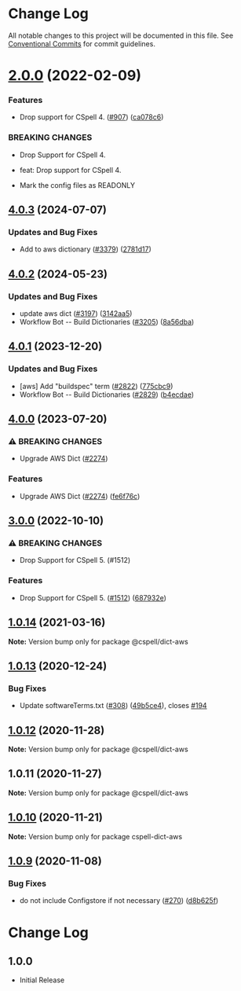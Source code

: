# Change Log

All notable changes to this project will be documented in this file.
See [Conventional Commits](https://conventionalcommits.org) for commit guidelines.

# [2.0.0](https://github.com/streetsidesoftware/cspell-dicts/compare/@cspell/dict-aws@1.0.14...@cspell/dict-aws@2.0.0) (2022-02-09)


### Features

* Drop support for CSpell 4. ([#907](https://github.com/streetsidesoftware/cspell-dicts/issues/907)) ([ca078c6](https://github.com/streetsidesoftware/cspell-dicts/commit/ca078c6a2e188cc3cf6276db1ba7e007f0f06f27))


### BREAKING CHANGES

* Drop Support for CSpell 4.

* feat: Drop support for CSpell 4.
* Mark the config files as READONLY





## [4.0.3](https://github.com/streetsidesoftware/cspell-dicts/compare/@cspell/dict-aws@4.0.2...@cspell/dict-aws@4.0.3) (2024-07-07)


### Updates and Bug Fixes

* Add to aws dictionary ([#3379](https://github.com/streetsidesoftware/cspell-dicts/issues/3379)) ([2781d17](https://github.com/streetsidesoftware/cspell-dicts/commit/2781d17fa245ddb019055811e2c676ae40213bc3))

## [4.0.2](https://github.com/streetsidesoftware/cspell-dicts/compare/@cspell/dict-aws@4.0.1...@cspell/dict-aws@4.0.2) (2024-05-23)


### Updates and Bug Fixes

* update aws dict ([#3197](https://github.com/streetsidesoftware/cspell-dicts/issues/3197)) ([3142aa5](https://github.com/streetsidesoftware/cspell-dicts/commit/3142aa59b89e0d708363fbc68ad7a0a91053da0e))
* Workflow Bot -- Build Dictionaries ([#3205](https://github.com/streetsidesoftware/cspell-dicts/issues/3205)) ([8a56dba](https://github.com/streetsidesoftware/cspell-dicts/commit/8a56dba2acc59b9b1345d7657cd7aefcb4932824))

## [4.0.1](https://github.com/streetsidesoftware/cspell-dicts/compare/@cspell/dict-aws@4.0.0...@cspell/dict-aws@4.0.1) (2023-12-20)


### Updates and Bug Fixes

* [aws] Add "buildspec" term ([#2822](https://github.com/streetsidesoftware/cspell-dicts/issues/2822)) ([775cbc9](https://github.com/streetsidesoftware/cspell-dicts/commit/775cbc998253f83283cb544eaccc2f5fc57882b7))
* Workflow Bot -- Build Dictionaries ([#2829](https://github.com/streetsidesoftware/cspell-dicts/issues/2829)) ([b4ecdae](https://github.com/streetsidesoftware/cspell-dicts/commit/b4ecdaeca74e12036f812c714411f61918fab5c7))

## [4.0.0](https://github.com/streetsidesoftware/cspell-dicts/compare/@cspell/dict-aws@3.0.0...@cspell/dict-aws@4.0.0) (2023-07-20)


### ⚠ BREAKING CHANGES

* Upgrade AWS Dict ([#2274](https://github.com/streetsidesoftware/cspell-dicts/issues/2274))

### Features

* Upgrade AWS Dict ([#2274](https://github.com/streetsidesoftware/cspell-dicts/issues/2274)) ([fe6f76c](https://github.com/streetsidesoftware/cspell-dicts/commit/fe6f76cf8e4ea134f747d5cc9e2c7251fc1f777f))

## [3.0.0](https://github.com/streetsidesoftware/cspell-dicts/compare/@cspell/dict-aws@2.0.0...@cspell/dict-aws@3.0.0) (2022-10-10)


### ⚠ BREAKING CHANGES

* Drop Support for CSpell 5. (#1512)

### Features

* Drop Support for CSpell 5. ([#1512](https://github.com/streetsidesoftware/cspell-dicts/issues/1512)) ([687932e](https://github.com/streetsidesoftware/cspell-dicts/commit/687932e187e4bce87d7904e3a2e53dd6de6ac372))

## [1.0.14](https://github.com/streetsidesoftware/cspell-dicts/compare/@cspell/dict-aws@1.0.13...@cspell/dict-aws@1.0.14) (2021-03-16)

**Note:** Version bump only for package @cspell/dict-aws





## [1.0.13](https://github.com/streetsidesoftware/cspell-dicts/compare/@cspell/dict-aws@1.0.12...@cspell/dict-aws@1.0.13) (2020-12-24)


### Bug Fixes

* Update softwareTerms.txt ([#308](https://github.com/streetsidesoftware/cspell-dicts/issues/308)) ([49b5ce4](https://github.com/streetsidesoftware/cspell-dicts/commit/49b5ce4a2436f3c99969d6425128d55f84c8a7fc)), closes [#194](https://github.com/streetsidesoftware/cspell-dicts/issues/194)





## [1.0.12](https://github.com/streetsidesoftware/cspell-dicts/compare/@cspell/dict-aws@1.0.11...@cspell/dict-aws@1.0.12) (2020-11-28)

**Note:** Version bump only for package @cspell/dict-aws





## 1.0.11 (2020-11-27)

**Note:** Version bump only for package @cspell/dict-aws





## [1.0.10](https://github.com/streetsidesoftware/cspell-dicts/compare/cspell-dict-aws@1.0.9...cspell-dict-aws@1.0.10) (2020-11-21)

**Note:** Version bump only for package cspell-dict-aws

## [1.0.9](https://github.com/streetsidesoftware/cspell-dicts/compare/cspell-dict-aws@1.0.8...cspell-dict-aws@1.0.9) (2020-11-08)

### Bug Fixes

- do not include Configstore if not necessary ([#270](https://github.com/streetsidesoftware/cspell-dicts/issues/270)) ([d8b625f](https://github.com/streetsidesoftware/cspell-dicts/commit/d8b625f2f42d5cc6c4a9390216ac1e5037886e44))

# Change Log

## 1.0.0

- Initial Release

